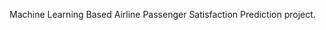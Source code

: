 Machine Learning Based Airline Passenger Satisfaction Prediction project.

<!---
manjunath8660/manjunath8660 is a ✨ special ✨ repository because its `README.md` (this file) appears on your GitHub profile.
You can click the Preview link to take a look at your changes.
--->
